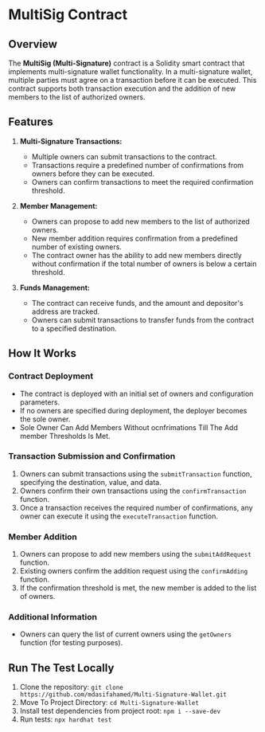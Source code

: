 # MultiSig Contract

## Overview

The **MultiSig (Multi-Signature)** contract is a Solidity smart contract that implements multi-signature wallet functionality. In a multi-signature wallet, multiple parties must agree on a transaction before it can be executed. This contract supports both transaction execution and the addition of new members to the list of authorized owners.

## Features

1. **Multi-Signature Transactions:**
   - Multiple owners can submit transactions to the contract.
   - Transactions require a predefined number of confirmations from owners before they can be executed.
   - Owners can confirm transactions to meet the required confirmation threshold.

2. **Member Management:**
   - Owners can propose to add new members to the list of authorized owners.
   - New member addition requires confirmation from a predefined number of existing owners.
   - The contract owner has the ability to add new members directly without confirmation if the total number of owners is below a certain threshold.

3. **Funds Management:**
   - The contract can receive funds, and the amount and depositor's address are tracked.
   - Owners can submit transactions to transfer funds from the contract to a specified destination.

## How It Works

### Contract Deployment

- The contract is deployed with an initial set of owners and configuration parameters.
- If no owners are specified during deployment, the deployer becomes the sole owner.
- Sole Owner Can Add Members Without ocnfrimations Till The Add member Thresholds Is Met.

### Transaction Submission and Confirmation

1. Owners can submit transactions using the `submitTransaction` function, specifying the destination, value, and data.
2. Owners confirm their own transactions using the `confirmTransaction` function.
3. Once a transaction receives the required number of confirmations, any owner can execute it using the `executeTransaction` function.

### Member Addition

1. Owners can propose to add new members using the `submitAddRequest` function.
2. Existing owners confirm the addition request using the `confirmAdding` function.
3. If the confirmation threshold is met, the new member is added to the list of owners.

### Additional Information

- Owners can query the list of current owners using the `getOwners` function (for testing purposes).

## Run The Test Locally 

1. Clone the repository: `git clone https://github.com/mdasifahamed/Multi-Signature-Wallet.git`
2. Move To Project Directory: `cd Multi-Signature-Wallet`
3. Install test dependencies from project root: `npm i --save-dev`
4. Run tests: `npx hardhat test`





